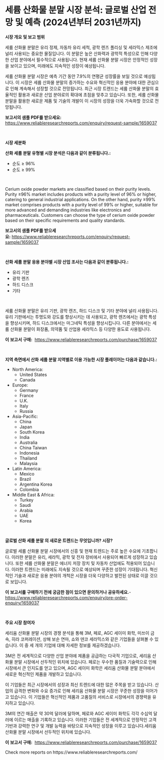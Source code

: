 <p><h1>세륨 산화물 분말 시장 분석: 글로벌 산업 전망 및 예측 (2024년부터 2031년까지)</h1></p><p><strong>시장 개요 및 보고 범위</strong></p>
<p><p>세륨 산화물 분말은 유리 정제, 자동차 유리 세척, 광학 렌즈 폴리싱 및 세라믹스 제조에 널리 사용되는 중요한 물질입니다. 이 분말은 높은 산화력과 광학적 특성으로 인해 다양한 산업 분야에서 필수적으로 사용됩니다. 현재 세륨 산화물 분말 시장은 안정적인 성장을 보이고 있으며, 미래에도 지속적인 성장이 예상됩니다.</p><p>세륨 산화물 분말 시장은 예측 기간 동안 7.9%의 연평균 성장률을 보일 것으로 예상됩니다. 이 시장은 세륨 산화물 분말의 증가하는 수요와 혁신적인 응용 분야에 대한 관심으로 인해 계속해서 성장할 것으로 전망됩니다. 최근 시장 트렌드는 세륨 산화물 분말의 효율적인 활용과 새로운 산업 분야로의 확대에 초점을 맞추고 있습니다. 또한, 세륨 산화물 분말을 활용한 새로운 제품 및 기술의 개발이 이 시장의 성장을 더욱 가속화할 것으로 전망됩니다.</p></p>
<p><strong>보고서의 샘플 PDF를 받으세요:</strong> <a href="https://www.reliableresearchreports.com/enquiry/request-sample/1659037">https://www.reliableresearchreports.com/enquiry/request-sample/1659037</a></p>
<p>&nbsp;</p>
<p><strong>시장 세분화</strong></p>
<p><strong>산화 세륨 분말 유형별 시장 분석은 다음과 같이 분류됩니다.:</strong></p>
<p><ul><li>순도 ≥ 96%</li><li>순도 ≥ 99%</li></ul></p>
<p>&nbsp;</p>
<p><p>Cerium oxide powder markets are classified based on their purity levels. Purity ≥96% market includes products with a purity level of 96% or higher, catering to general industrial applications. On the other hand, purity ≥99% market comprises products with a purity level of 99% or higher, suitable for more advanced and demanding industries like electronics and pharmaceuticals. Customers can choose the type of cerium oxide powder based on their specific requirements and quality standards.</p></p>
<p><strong>보고서의 샘플 PDF를 받으세요:</strong>&nbsp;<a href="https://www.reliableresearchreports.com/enquiry/request-sample/1659037">https://www.reliableresearchreports.com/enquiry/request-sample/1659037</a></p>
<p>&nbsp;</p>
<p><strong> 산화 세륨 분말 응용 분야별 시장 산업 조사는 다음과 같이 분류됩니다.:</strong></p>
<p><ul><li>유리 기판</li><li>광학 렌즈</li><li>하드 디스크</li><li>기타</li></ul></p>
<p>&nbsp;</p>
<p><p>세륨 산화물 분말은 유리 기판, 광학 렌즈, 하드 디스크 및 기타 분야에 널리 사용됩니다. 유리 기판에서는 투명도와 강도를 향상시키는 데 사용되고, 광학 렌즈에서는 광학 특성을 향상시키며, 하드 디스크에서는 마그네틱 특성을 향상시킵니다. 다른 분야에서는 세륨 산화물 분말이 화장품, 의약품 및 산업용 세라믹스 등 다양한 용도로 사용됩니다.</p></p>
<p><strong>이 보고서 구매:</strong>&nbsp; <a href="https://www.reliableresearchreports.com/purchase/1659037">https://www.reliableresearchreports.com/purchase/1659037</a></p>
<p>&nbsp;</p>
<p><strong>지역 측면에서 산화 세륨 분말 지역별로 이용 가능한 시장 플레이어는 다음과 같습니다.:</strong></p>
<p><ul>
    <li>
        North America:
        <ul>
            <li>United States</li>
            <li>Canada</li>
        </ul>
    </li>
    <li>
        Europe:
        <ul>
            <li>Germany</li>
            <li>France</li>
            <li>U.K.</li>
            <li>Italy</li>
            <li>Russia</li>
        </ul>
    </li>
    <li>
        Asia-Pacific:
        <ul>
            <li>China</li>
            <li>Japan</li>
            <li>South Korea</li>
            <li>India</li>
            <li>Australia</li>
            <li>China Taiwan</li>
            <li>Indonesia</li>
            <li>Thailand</li>
            <li>Malaysia</li>
        </ul>
    </li>
    <li>
        Latin America:
        <ul>
            <li>Mexico</li>
            <li>Brazil</li>
            <li>Argentina Korea</li>
            <li>Colombia</li>
        </ul>
    </li>
    <li>
        Middle East & Africa:
        <ul>
            <li>Turkey</li>
            <li>Saudi</li>
            <li>Arabia</li>
            <li>UAE</li>
            <li>Korea</li>
        </ul>
    </li>
    </ul></p>
<p>&nbsp;</p>
<p><strong>글로벌 산화 세륨 분말 의 새로운 트렌드는 무엇입니까? 시장?</strong></p>
<p><p>글로벌 세륨 산화물 분말 시장에서의 신흥 및 현재 트렌드는 주로 높은 수요에 기초합니다. 이러한 분말은 유리, 세라믹, 광학 및 전자 장비에서 사용되어 빠르게 성장하고 있습니다. 또한 세륨 산화물 분말은 에너지 저장 장치 및 자동차 산업에도 적용되어 있습니다. 이러한 트렌드는 미래에도 지속될 것으로 예상되며 꾸준한 성장이 기대됩니다. 혁신적인 기술과 새로운 응용 분야의 개척은 시장을 더욱 다양하고 발전된 상태로 이끌 것으로 보입니다.</p></p>
<p><strong>이 보고서를 구매하기 전에 궁금한 점이 있으면 문의하거나 공유하세요.</strong>- <a href="https://www.reliableresearchreports.com/enquiry/pre-order-enquiry/1659037">https://www.reliableresearchreports.com/enquiry/pre-order-enquiry/1659037</a></p>
<p>&nbsp;</p>
<p><strong>주요 시장 참여자</strong></p>
<p><p>세리움 산화물 분말 시장의 경쟁 분석을 통해 3M, 페로, AGC 세이미 화학, 미쓰이 금속, 히라 코퍼레이션, 상해 보순 연마, 쇼와 덴코 세라믹스와 같은 기업들을 살펴볼 수 있습니다. 이 중 세 개의 기업에 대해 자세한 정보를 제공하겠습니다.</p><p>3M은 전 세계적으로 다양한 산업 분야에 제품을 공급하는 다국적 기업으로, 세리움 산화물 분말 시장에서 선두적인 위치에 있습니다. 페로는 우수한 품질과 기술력으로 인해 시장에서 큰 인지도를 얻고 있으며, AGC 세이미 화학은 세리움 산화물 분말 분야에서 새로운 혁신적인 제품을 개발하고 있습니다.</p><p>이 기업들은 최근 시장에서의 성장과 최신 트렌드에 대한 많은 주목을 받고 있습니다. 산업의 급격한 변화와 수요 증가로 인해 세리움 산화물 분말 시장은 꾸준한 성장을 이어가고 있습니다. 이 기업들은 혁신적인 제품과 고품질의 서비스로 시장에서의 경쟁력을 유지하고 있습니다.</p><p>3M의 연간 매출은 약 30억 달러에 달하며, 페로와 AGC 세이미 화학도 각각 수십억 달러에 이르는 매출을 기록하고 있습니다. 이러한 기업들은 전 세계적으로 안정적인 고객 기반과 강력한 연구 및 개발 능력을 바탕으로 지속적인 성장을 이루고 있습니다.세리움산화물 분말 시장에서 선두적인 위치에 있습니다.</p></p>
<p><strong>이 보고서 구매:</strong>&nbsp;&nbsp;<a href="https://www.reliableresearchreports.com/purchase/1659037">https://www.reliableresearchreports.com/purchase/1659037</a></p>
<p>Check more reports on https://www.reliableresearchreports.com/</p>
